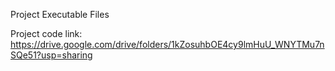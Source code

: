 Project Executable Files

Project code link: https://drive.google.com/drive/folders/1kZosuhbOE4cy9lmHuU_WNYTMu7nSQe51?usp=sharing
